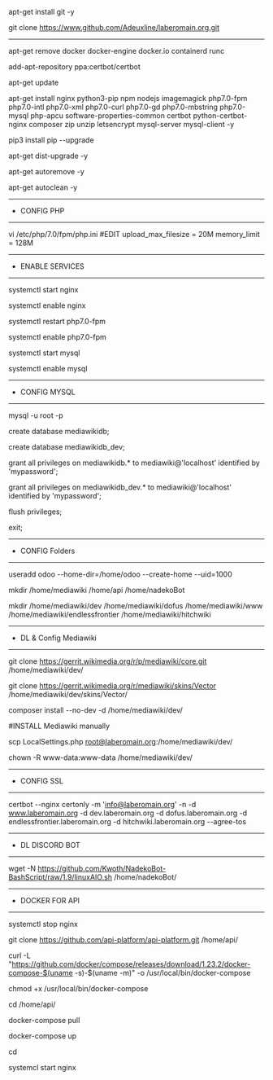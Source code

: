 apt-get install git -y

git clone https://www.github.com/Adeuxline/laberomain.org.git
***********
apt-get remove docker docker-engine docker.io containerd runc

add-apt-repository ppa:certbot/certbot

apt-get update

apt-get install nginx python3-pip npm nodejs imagemagick php7.0-fpm php7.0-intl php7.0-xml php7.0-curl php7.0-gd php7.0-mbstring php7.0-mysql php-apcu software-properties-common certbot python-certbot-nginx composer zip unzip letsencrypt mysql-server mysql-client -y

pip3 install pip --upgrade

apt-get dist-upgrade -y

apt-get autoremove -y

apt-get autoclean -y


***********
* CONFIG PHP
***********
vi /etc/php/7.0/fpm/php.ini
#EDIT
upload_max_filesize = 20M
memory_limit = 128M

***********
* ENABLE SERVICES
***********
systemctl start nginx

systemctl enable nginx

systemctl restart php7.0-fpm

systemctl enable php7.0-fpm

systemctl start mysql

systemctl enable mysql

***********
* CONFIG MYSQL
***********
mysql -u root -p

create database mediawikidb;

create database mediawikidb_dev;

grant all privileges on mediawikidb.* to mediawiki@'localhost' identified by 'mypassword';

grant all privileges on mediawikidb_dev.* to mediawiki@'localhost' identified by 'mypassword';

flush privileges;

exit;
***********
* CONFIG Folders
***********
useradd odoo --home-dir=/home/odoo --create-home --uid=1000

mkdir /home/mediawiki /home/api /home/nadekoBot

mkdir /home/mediawiki/dev /home/mediawiki/dofus /home/mediawiki/www /home/mediawiki/endlessfrontier /home/mediawiki/hitchwiki
***********
* DL & Config Mediawiki
***********
git clone https://gerrit.wikimedia.org/r/p/mediawiki/core.git /home/mediawiki/dev/

git clone https://gerrit.wikimedia.org/r/mediawiki/skins/Vector /home/mediawiki/dev/skins/Vector/

composer install --no-dev -d /home/mediawiki/dev/

#INSTALL Mediawiki manually

scp LocalSettings.php root@laberomain.org:/home/mediawiki/dev/

chown -R www-data:www-data /home/mediawiki/dev/
***********
* CONFIG SSL
***********
certbot --nginx certonly -m 'info@laberomain.org' -n -d www.laberomain.org -d dev.laberomain.org -d dofus.laberomain.org -d endlessfrontier.laberomain.org -d hitchwiki.laberomain.org --agree-tos
***********
* DL DISCORD BOT
***********
wget -N https://github.com/Kwoth/NadekoBot-BashScript/raw/1.9/linuxAIO.sh /home/nadekoBot/
************
*  DOCKER FOR API
************
systemctl stop nginx

git clone https://github.com/api-platform/api-platform.git /home/api/

curl -L "https://github.com/docker/compose/releases/download/1.23.2/docker-compose-$(uname -s)-$(uname -m)" -o /usr/local/bin/docker-compose

chmod +x /usr/local/bin/docker-compose

cd /home/api/

docker-compose pull

docker-compose up

cd

systemcl start nginx
